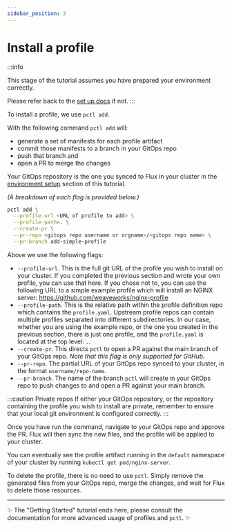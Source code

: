 ```yaml
---
sidebar_position: 3
---
```


# Install a profile

:::info

This stage of the tutorial assumes you have prepared your environment correctly.

Please refer back to the [set up docs](/docs/tutorial-basics/setup) if not.
:::

To install a profile, we use `pctl add`.

With the following command `pctl add` will:
- generate a set of manifests for each profile artifact
- commit those manifests to a branch in your GitOps repo
- push that branch and
- open a PR to merge the changes

Your GitOps repository is the one you synced to Flux in your cluster in the
[environment setup](/docs/tutorial-basics/setup#a-github-repo-synced-to-flux) section of this tutorial.

_(A breakdown of each flag is provided below.)_

```bash
pctl add \
  --profile-url <URL of profile to add> \
  --profile-path=. \
  --create-pr \
  --pr-repo <gitops repo username or orgname>/<gitops repo name> \
  --pr-branch add-simple-profile
```

Above we use the following flags:
- `--profile-url`. This is the full git URL of the profile you wish to install on your cluster.
  If you completed the previous section and wrote your own profile, you can use that here.
  If you chose not to, you can use the following URL to a simple example profile which
  will install an NGINX server: https://github.com/weaveworks/nginx-profile
- `--profile-path`. This is the relative path within the profile definition repo which contains the
  `profile.yaml`. Upstream profile repos can contain multiple profiles separated into
  different subdirectories. In our case, whether you are using the example repo, or the
  one you created in the previous section, there is just one profile, and the `profile.yaml`
  is located at the top level: `.`.
- `--create-pr`. This directs `pctl` to open a PR against the main branch of your GitOps repo.
  _Note that this flag is only supported for GitHub._
- `--pr-repo`. The partial URL of your GitOps repo synced to your cluster, in the format
  `username/repo-name`.
- `--pr-branch`. The name of the branch `pctl` will create in your GitOps repo to push
  changes to and open a PR against your main branch.

:::caution Private repos
If either your GitOps repository, or the repository containing the profile you wish to install
are private, remember to ensure that your local git environment is configured correctly.
:::

Once you have run the command, navigate to your GitOps repo and approve the PR.
Flux will then sync the new files, and the profile will be applied to your cluster.

You can eventually see the profile artifact running in the `default` namespace of your cluster
by running `kubectl get pod/nginx-server`.

To delete the profile, there is no need to use `pctl`. Simply remove the generated files from
your GitOps repo, merge the changes, and wait for Flux to delete those resources.

----------------------------------

:sparkles: The "Getting Started" tutorial ends here, please consult the documentation for more
advanced usage of profiles and `pctl`. :sparkles:
